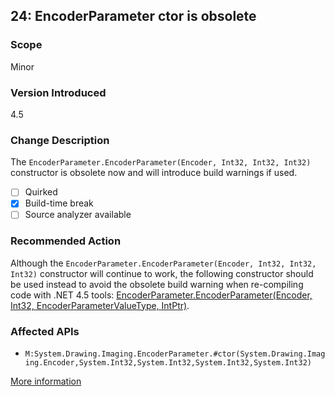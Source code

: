 ## 24: EncoderParameter ctor is obsolete

### Scope
Minor

### Version Introduced
4.5

### Change Description
The `EncoderParameter.EncoderParameter(Encoder, Int32, Int32, Int32)` constructor is obsolete now and will introduce build warnings if used.

- [ ] Quirked
- [x] Build-time break
- [ ] Source analyzer available

### Recommended Action
Although the `EncoderParameter.EncoderParameter(Encoder, Int32, Int32, Int32)`  constructor will continue to work, the following constructor should be used instead to avoid the obsolete build warning when re-compiling code with .NET 4.5 tools: [EncoderParameter.EncoderParameter(Encoder, Int32, EncoderParameterValueType, IntPtr)](https://msdn.microsoft.com/en-us/library/hh875096(v=vs.110).aspx).

### Affected APIs
* `M:System.Drawing.Imaging.EncoderParameter.#ctor(System.Drawing.Imaging.Encoder,System.Int32,System.Int32,System.Int32,System.Int32)`

[More information](https://msdn.microsoft.com/en-us/library/hh367887(v=vs.110).aspx#winForms)
